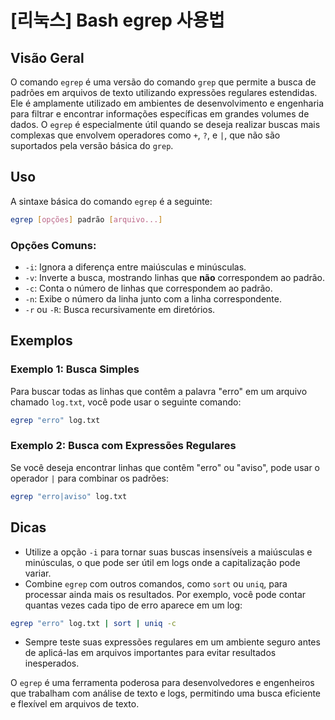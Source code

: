 # [리눅스] Bash egrep 사용법

## Visão Geral
O comando `egrep` é uma versão do comando `grep` que permite a busca de padrões em arquivos de texto utilizando expressões regulares estendidas. Ele é amplamente utilizado em ambientes de desenvolvimento e engenharia para filtrar e encontrar informações específicas em grandes volumes de dados. O `egrep` é especialmente útil quando se deseja realizar buscas mais complexas que envolvem operadores como `+`, `?`, e `|`, que não são suportados pela versão básica do `grep`.

## Uso
A sintaxe básica do comando `egrep` é a seguinte:

```bash
egrep [opções] padrão [arquivo...]
```

### Opções Comuns:
- `-i`: Ignora a diferença entre maiúsculas e minúsculas.
- `-v`: Inverte a busca, mostrando linhas que **não** correspondem ao padrão.
- `-c`: Conta o número de linhas que correspondem ao padrão.
- `-n`: Exibe o número da linha junto com a linha correspondente.
- `-r` ou `-R`: Busca recursivamente em diretórios.

## Exemplos

### Exemplo 1: Busca Simples
Para buscar todas as linhas que contêm a palavra "erro" em um arquivo chamado `log.txt`, você pode usar o seguinte comando:

```bash
egrep "erro" log.txt
```

### Exemplo 2: Busca com Expressões Regulares
Se você deseja encontrar linhas que contêm "erro" ou "aviso", pode usar o operador `|` para combinar os padrões:

```bash
egrep "erro|aviso" log.txt
```

## Dicas
- Utilize a opção `-i` para tornar suas buscas insensíveis a maiúsculas e minúsculas, o que pode ser útil em logs onde a capitalização pode variar.
- Combine `egrep` com outros comandos, como `sort` ou `uniq`, para processar ainda mais os resultados. Por exemplo, você pode contar quantas vezes cada tipo de erro aparece em um log:

```bash
egrep "erro" log.txt | sort | uniq -c
```
- Sempre teste suas expressões regulares em um ambiente seguro antes de aplicá-las em arquivos importantes para evitar resultados inesperados.

O `egrep` é uma ferramenta poderosa para desenvolvedores e engenheiros que trabalham com análise de texto e logs, permitindo uma busca eficiente e flexível em arquivos de texto.